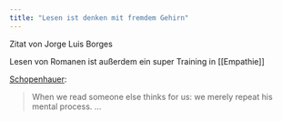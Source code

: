 ```yaml
---
title: "Lesen ist denken mit fremdem Gehirn"
---
```

Zitat von Jorge Luis Borges

Lesen von Romanen ist außerdem ein super Training in [[Empathie]] 

[Schopenhauer](https://notes.andymatuschak.org/z5uSCvx3W2GdzBVhWAAXrrCcykJ8SHimdJzg7?stackedNotes=z4enRPbLXdD8X8hCfVjaRkcGkronvhcfrgSQw):

> When we read someone else thinks for us: we merely repeat his mental process. …